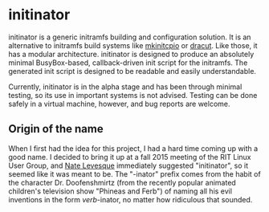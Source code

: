 initinator
==========

initinator is a generic initramfs building and configuration solution. It is an
alternative to initramfs build systems like
[mkinitcpio](https://wiki.archlinux.org/index.php/Mkinitcpio) or
[dracut](https://dracut.wiki.kernel.org/index.php/Main_Page). Like those, it
has a modular architecture. initinator is designed to produce an absolutely
minimal BusyBox-based, callback-driven init script for the initramfs. The
generated init script is designed to be readable and easily understandable.

Currently, initinator is in the alpha stage and has been through minimal
testing, so its use in important systems is not advised. Testing can be done
safely in a virtual machine, however, and bug reports are welcome.

Origin of the name
------------------

When I first had the idea for this project, I had a hard time coming up with a
good name. I decided to bring it up at a fall 2015 meeting of the RIT Linux
User Group, and [Nate Levesque](https://github.com/thenaterhood) immediately
suggested "initinator", so it seemed like it was meant to be. The "-inator"
prefix comes from the habit of the character Dr. Doofenshmirtz (from the
recently popular animated children's television show "Phineas and Ferb") of
naming all his evil inventions in the form _verb_-inator, no matter how
ridiculous that sounded.
